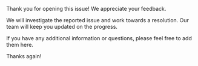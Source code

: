 Thank you for opening this issue! We appreciate your feedback.

We will investigate the reported issue and work towards a resolution. Our team will keep you updated on the progress.

If you have any additional information or questions, please feel free to add them here.

Thanks again!
